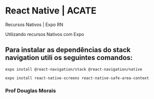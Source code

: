 # React Native | ACATE
Recursos Nativos | Expo RN <br/>

Utilizando recursos Nativos com Expo<br/>


## Para instalar as dependências do stack navigation utili os seguintes comandos:
```
expo install @react-navigation/stack @react-navigation/native

expo install react-native-screens react-native-safe-area-context

```


### Prof Douglas Morais

